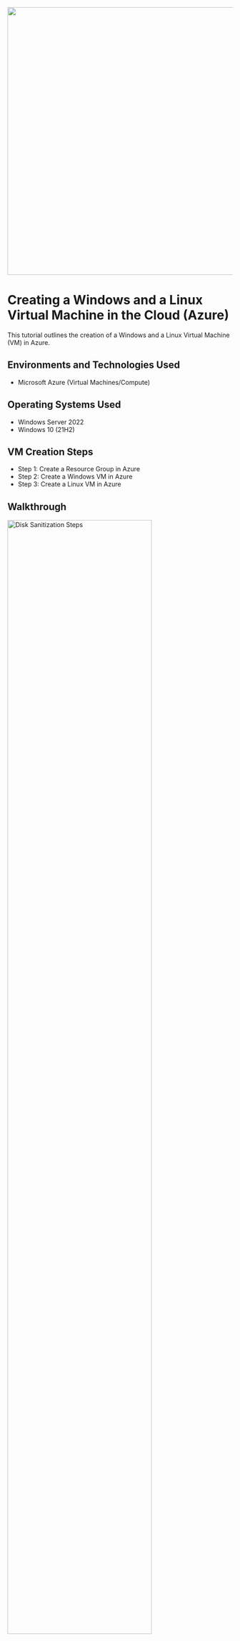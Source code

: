 <p align="center">
  <img src="https://github.com/user-attachments/assets/a60432c2-d616-46bc-a9de-e813a2a88036" width="600" />
</p>

<h1>Creating a Windows and a Linux Virtual Machine in the Cloud (Azure)</h1>
This tutorial outlines the creation of a Windows and a Linux Virtual Machine (VM) in Azure.<br />

<h2>Environments and Technologies Used</h2>

- Microsoft Azure (Virtual Machines/Compute)

<h2>Operating Systems Used </h2>

- Windows Server 2022
- Windows 10 (21H2)

<h2>VM Creation Steps</h2>

- Step 1: Create a Resource Group in Azure
- Step 2: Create a Windows VM in Azure
- Step 3: Create a Linux VM in Azure

<h2>Walkthrough</h2>

<p>
<img src="https://i.imgur.com/DJmEXEB.png" height="80%" width="80%" alt="Disk Sanitization Steps"/>
</p>
<p>
Lorem ipsum dolor sit amet, consectetur adipiscing elit, sed do eiusmod tempor incididunt ut labore et dolore magna aliqua. Ut enim ad minim veniam, quis nostrud exercitation ullamco laboris nisi ut aliquip ex ea commodo consequat. Duis aute irure dolor in reprehenderit in voluptate velit esse cillum dolore eu fugiat nulla pariatur.
</p>
<br />

<p>
<img src="https://i.imgur.com/DJmEXEB.png" height="80%" width="80%" alt="Disk Sanitization Steps"/>
</p>
<p>
Lorem ipsum dolor sit amet, consectetur adipiscing elit, sed do eiusmod tempor incididunt ut labore et dolore magna aliqua. Ut enim ad minim veniam, quis nostrud exercitation ullamco laboris nisi ut aliquip ex ea commodo consequat. Duis aute irure dolor in reprehenderit in voluptate velit esse cillum dolore eu fugiat nulla pariatur.
</p>
<br />

<p>
<img src="https://i.imgur.com/DJmEXEB.png" height="80%" width="80%" alt="Disk Sanitization Steps"/>
</p>
<p>
Lorem ipsum dolor sit amet, consectetur adipiscing elit, sed do eiusmod tempor incididunt ut labore et dolore magna aliqua. Ut enim ad minim veniam, quis nostrud exercitation ullamco laboris nisi ut aliquip ex ea commodo consequat. Duis aute irure dolor in reprehenderit in voluptate velit esse cillum dolore eu fugiat nulla pariatur.
</p>
<br />
